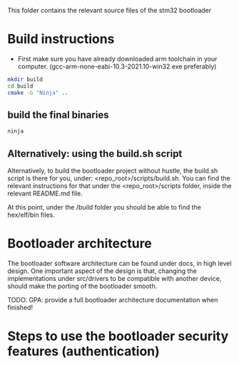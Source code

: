 This folder contains the relevant source files of the stm32 bootloader

# Build instructions
- First make sure you have already downloaded arm toolchain in your computer.
(gcc-arm-none-eabi-10.3-2021.10-win32.exe preferably)

```bash
mkdir build
cd build
cmake -G "Ninja" ..
```

## build the final binaries
```bash
ninja
```

## Alternatively: using the build.sh script
Alternatively, to build the bootloader project without hustle, the build.sh script is there for you, under:
<repo_root>/scripts/build.sh. You can find the relevant instructions for that under the <repo_root>/scripts folder,
inside the relevant README.md file.

At this point, under the /build folder you should be able to find the hex/elf/bin files.

# Bootloader architecture
The bootloader software architecture can be found under docs, in high level design. One important aspect of the design
is that, changing the implementations under src/drivers to be compatible with another device, should make the porting
of the bootloader smooth.

TODO: GPA: provide a full bootloader architecture documentation when finished!

# Steps to use the bootloader security features (authentication)

